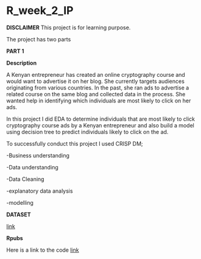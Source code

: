 # R_week_2_IP

**DISCLAIMER** This project is for learning purpose.

The project has two parts

**PART 1**

**Description**

A Kenyan entrepreneur has created an online cryptography course and would want to advertise it on her blog. She currently targets audiences originating from various countries. In the past, she ran ads to advertise a related course on the same blog and collected data in the process. She wanted help in identifying which individuals are most likely to click on her ads.

In this project I did EDA to determine individuals that are most likely to click cryptography course ads by a Kenyan entrepreneur and also build a model using decision tree to predict individuals likely to click on the ad.

To successfully conduct this project I used CRISP DM;

-Business understanding

-Data understanding

-Data Cleaning

-explanatory data analysis

-modelling

**DATASET**

[link](http://bit.ly/IPAdvertisingData)

**Rpubs**

Here is a link to the code [link](https://rpubs.com/RuthM/908253)
